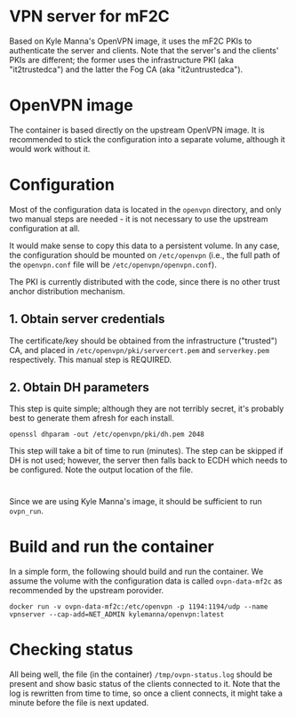 # VPN server for mF2C

Based on Kyle Manna's OpenVPN image, it uses the mF2C PKIs to
authenticate the server and clients.  Note that the server's and the
clients' PKIs are different; the former uses the infrastructure PKI
(aka "it2trustedca") and the latter the Fog CA (aka
"it2untrustedca").

# OpenVPN image

The container is based directly on the upstream OpenVPN image.  It is
recommended to stick the configuration into a separate volume,
although it would work without it.

# Configuration

Most of the configuration data is located in the `openvpn` directory,
and only two manual steps are needed - it is not necessary to use the
upstream configuration at all.

It would make sense to copy this data to a persistent volume.  In any
case, the configuration should be mounted on `/etc/openvpn` (i.e., the
full path of the `openvpn.conf` file will be
`/etc/openvpn/openvpn.conf`).

The PKI is currently distributed with the code, since there is no
other trust anchor distribution mechanism.

## 1. Obtain server credentials

The certificate/key should be obtained from the infrastructure
("trusted") CA, and placed in `/etc/openvpn/pki/servercert.pem` and
`serverkey.pem` respectively.  This manual step is REQUIRED.

## 2. Obtain DH parameters

This step is quite simple; although they are not terribly secret, it's
probably best to generate them afresh for each install.

`openssl dhparam -out /etc/openvpn/pki/dh.pem 2048`

This step will take a bit of time to run (minutes).  The step can be
skipped if DH is not used; however, the server then falls back to ECDH
which needs to be configured.  Note the output location of the file.

# 

Since we are using Kyle Manna's image, it should be sufficient to run
`ovpn_run`.

# Build and run the container

In a simple form, the following should build and run the container.
We assume the volume with the configuration data is called
`ovpn-data-mf2c` as recommended by the upstream porovider.

```
docker run -v ovpn-data-mf2c:/etc/openvpn -p 1194:1194/udp --name vpnserver --cap-add=NET_ADMIN kylemanna/openvpn:latest
```

# Checking status

All being well, the file (in the container) `/tmp/ovpn-status.log`
should be present and show basic status of the clients connected to
it.  Note that the log is rewritten from time to time, so once a
client connects, it might take a minute before the file is next
updated.
